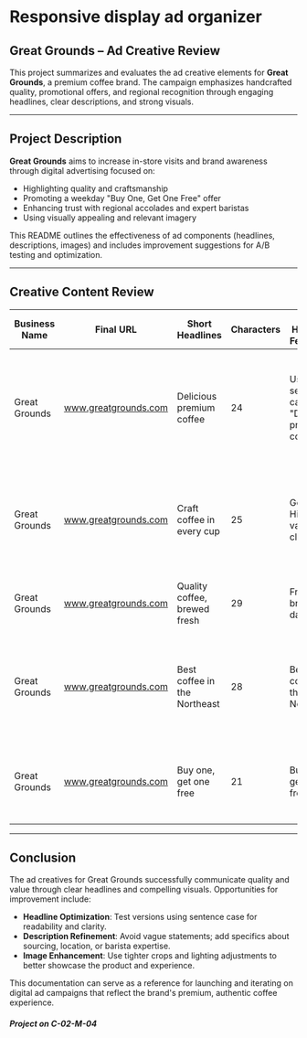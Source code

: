 # Responsive display ad organizer

## Great Grounds – Ad Creative Review

This project summarizes and evaluates the ad creative elements for **Great Grounds**, a premium coffee brand. The campaign emphasizes handcrafted quality, promotional offers, and regional recognition through engaging headlines, clear descriptions, and strong visuals.

---

## Project Description

**Great Grounds** aims to increase in-store visits and brand awareness through digital advertising focused on:

- Highlighting quality and craftsmanship
- Promoting a weekday "Buy One, Get One Free" offer
- Enhancing trust with regional accolades and expert baristas
- Using visually appealing and relevant imagery

This README outlines the effectiveness of ad components (headlines, descriptions, images) and includes improvement suggestions for A/B testing and optimization.

---

## Creative Content Review

| **Business Name** | **Final URL**              | **Short Headlines**            | **Characters** | **Short Headline Feedback**                         | **Long Headline**                                                                 | **Characters** | **Long Headline Feedback**                                                           | **Descriptions**                                                                              | **Characters** | **Description Feedback**                                                           | **Images**                | **Image Feedback**                                               |
|------------------|----------------------------|--------------------------------|----------------|-----------------------------------------------------|-----------------------------------------------------------------------------------|----------------|--------------------------------------------------------------------------------------|------------------------------------------------------------------------------------------------|----------------|------------------------------------------------------------------------------------|---------------------------|------------------------------------------------------------------|
| Great Grounds    | www.greatgrounds.com       | Delicious premium coffee       | 24             | Use sentence case: "Delicious premium coffee"       | Buy a drink, get one free weekdays between 2 and 4                                | 50             | Good clarity and promotion focus. Try: "Get 2 drinks for 1 - Weekday Special"      | Our expert baristas freshly grind our craft coffee by hand every day.                         | 69             | Good. Highlights craftsmanship and freshness.                     | Barista (Slide 1)          | Good focus on the craftsmanship angle.                           |
| Great Grounds    | www.greatgrounds.com       | Craft coffee in every cup      | 25             | Good. Highlights value clearly.                     |                                                                                   | 0              |                                                                                      | Have a drink on us! Buy one drink, get another free weekday afternoons between 2 and 4.       | 87             | Great use of promotion and clear time window.                   | Cake and coffee (Slide 2)  | Consider cropping to focus more on the drink rather than cake.   |
| Great Grounds    | www.greatgrounds.com       | Quality coffee, brewed fresh   | 29             | Freshly brewed daily                                |                                                                                   | 0              |                                                                                      | We've been crafting great coffee for a long time.                                        | 49             | Too vague. Suggest being more specific.                         | Coffee cups (Slide 3)      | Good variety. Consider brighter lighting.                        |
| Great Grounds    | www.greatgrounds.com       | Best coffee in the Northeast   | 28             | Best coffee in the Northeast                        |                                                                                   | 0              |                                                                                      | Need a coffee break? Enjoy a free drink with purchase weekday afternoons from 2 to 4.         | 86             | Strong call-to-action. Clear and timely.                        | Espresso pour (Slide 5)    | Strong visual, showcases coffee-making process                   |
| Great Grounds    | www.greatgrounds.com       | Buy one, get one free          | 21             | Buy one, get one free                               |                                                                                   | 0              |                                                                                      | Voted best coffee in the Northeast — try it free with our weekday deal.                       | 69             | Builds trust using ratings.                                     | Shopfront (Slide 6)        | Adds authenticity and brand recognition                          |

---

## Conclusion

The ad creatives for Great Grounds successfully communicate quality and value through clear headlines and compelling visuals. Opportunities for improvement include:

- **Headline Optimization**: Test versions using sentence case for readability and clarity.
- **Description Refinement**: Avoid vague statements; add specifics about sourcing, location, or barista expertise.
- **Image Enhancement**: Use tighter crops and lighting adjustments to better showcase the product and experience.

This documentation can serve as a reference for launching and iterating on digital ad campaigns that reflect the brand's premium, authentic coffee experience.

##### Project on C-02-M-04
